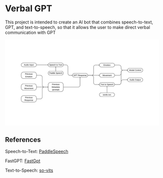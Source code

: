 # Verbal GPT

This project is intended to create an AI bot that combines speech-to-text, GPT, and text-to-speech, so that it allows the user to make direct verbal communication with GPT

<div align="center">
    <img src="Closy Model.png" alt="Fay">
</div>

## References

Speech-to-Text: [PaddleSpeech](https://github.com/PaddlePaddle/PaddleSpeech)

FastGPT: [FastGpt](https://github.com/labring/FastGPT)

Text-to-Speech: [so-vits](https://github.com/svc-develop-team/so-vits-svc)
